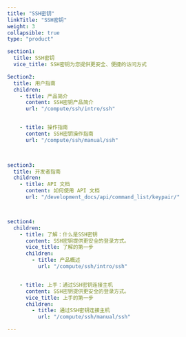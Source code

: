 ```yaml
---
title: "SSH密钥"
linkTitle: "SSH密钥"
weight: 3
collapsible: true
type: "product"

section1:
  title: SSH密钥
  vice_title: SSH密钥为您提供更安全、便捷的访问方式

Section2:
  title: 用户指南
  children:
    - title: 产品简介
      content: SSH密钥产品简介
      url: "/compute/ssh/intro/ssh"


    - title: 操作指南
      content: SSH密钥操作指南
      url: "/compute/ssh/manual/ssh"

    

section3:
  title: 开发者指南
  children:
    - title: API 文档
      content: 如何使用 API 文档
      url: "/development_docs/api/command_list/keypair/"



section4:
  children:
    - title: 了解：什么是SSH密钥
      content: SSH密钥提供更安全的登录方式。
      vice_title: 了解的第一步
      children:
        - title: 产品概述
          url: "/compute/ssh/intro/ssh"


    - title: 上手：通过SSH密钥连接主机
      content: SSH密钥提供更安全的登录方式。
      vice_title: 上手的第一步
      children: 
        - title: 通过SSH密钥连接主机
          url: "/compute/ssh/manual/ssh"

---
```



<!-- type: "product" 这个参数表明这是一个产品index页面 -->
<!-- section1 为产品index页面 主标题 副标题 video  video_img为视频图片  -->
<!-- section2 为产品index页面 第一个大块的用户文档配置  -->
<!-- section3 为产品index页面 第二个大块的开发者文档配置  -->
<!-- section4 为产品index页面 第三个大块的学习路径配置  -->
